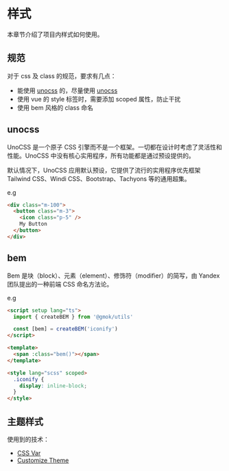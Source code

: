 # 样式

本章节介绍了项目内样式如何使用。

## 规范

对于 css 及 class 的规范，要求有几点：

- 能使用 [unocss](https://github.com/unocss/unocss) 的，尽量使用 [unocss](https://github.com/unocss/unocss)
- 使用 vue 的 style 标签时，需要添加 scoped 属性，防止干扰
- 使用 bem 风格的 class 命名

## unocss

UnoCSS 是一个原子 CSS 引擎而不是一个框架。一切都在设计时考虑了灵活性和性能。UnoCSS 中没有核心实用程序，所有功能都是通过预设提供的。

默认情况下，UnoCSS 应用默认预设，它提供了流行的实用程序优先框架 Tailwind CSS、Windi CSS、Bootstrap、Tachyons 等的通用超集。

e.g

```html
<div class="m-100">
  <button class="m-3">
    <icon class="p-5" />
    My Button
  </button>
</div>
```

## bem

Bem 是块（block）、元素（element）、修饰符（modifier）的简写，由 Yandex 团队提出的一种前端 CSS 命名方法论。

e.g

```html
<script setup lang="ts">
  import { createBEM } from '@gmok/utils'

  const [bem] = createBEM('iconify')
</script>

<template>
  <span :class="bem()"></span>
</template>

<style lang="scss" scoped>
  .iconify {
    display: inline-block;
  }
</style>
```

## 主题样式

使用到的技术：

- [CSS Var](https://developer.mozilla.org/zh-CN/docs/Web/CSS/var)
- [Customize Theme](https://www.naiveui.com/zh-CN/dark/docs/customize-theme)
